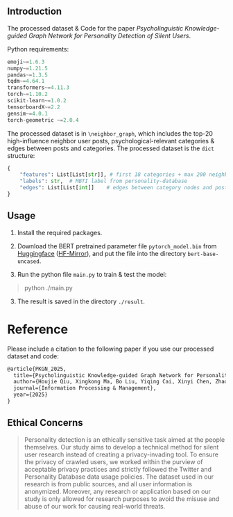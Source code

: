 ## Introduction

The processed dataset & Code for the paper *Psycholinguistic Knowledge-guided Graph Network for Personality Detection of Silent Users*.

Python requirements:

```python
emoji~=1.6.3
numpy~=1.21.5
pandas~=1.3.5
tqdm~=4.64.1
transformers~=4.11.3
torch~=1.10.2
scikit-learn~=1.0.2
tensorboardX~=2.2
gensim~=4.0.1
torch-geometric ~=2.0.4
```

The processed dataset is in `\neighbor_graph`, which includes the top-20 high-influence neighbor user posts, psychological-relevant categories & edges between posts and categories. The processed dataset is the `dict` structure:

```python
{
    "features": List[List[str]], # first 18 categories + max 200 neighbor user posts
    "labels": str,	# MBTI label from personality-database
    "edges": List[List[int]]	# edges between category nodes and post nodes
}
```

## Usage

1. Install the required packages.
2. Download the BERT pretrained parameter file `pytorch_model.bin` from [Huggingface](https://huggingface.co/google-bert/bert-base-uncased) ([HF-Mirror](https://hf-mirror.com/models?search=bert-base-uncased)), and put the file into the directory `bert-base-uncased`.

2. Run the python file `main.py` to train & test the model:

> python ./main.py

3. The result is saved in the directory `./result`.


# Reference

Please include a citation to the following paper if you use our processed dataset and code:

```tex
@article{PKGN_2025,
  title={Psycholinguistic Knowledge-guided Graph Network for Personality Detection of Silent Users},
  author={Houjie Qiu, Xingkong Ma, Bo Liu, Yiqing Cai, Xinyi Chen, Zhaoyun Ding},
  journal={Information Processing & Management},
  year={2025}
}
```

## Ethical Concerns

> Personality detection is an ethically sensitive task aimed at the people themselves. Our study aims to develop a technical method for silent user research instead of creating a privacy-invading tool. To ensure the privacy of crawled users, we worked within the purview of acceptable privacy practices and strictly followed the Twitter and Personality Database data usage policies. The dataset used in our research is from public sources, and all user information is anonymized. Moreover, any research or application based on our study is only allowed for research purposes to avoid the misuse and abuse of our work for causing real-world threats.
